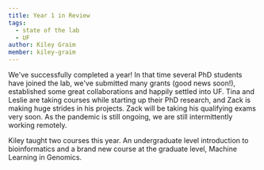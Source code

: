 ```yaml
---
title: Year 1 in Review
tags: 
  - state of the lab
  - UF
author: Kiley Graim
member: kiley-graim
---
```


We've successfully completed a year! In that time several PhD students have joined the lab, we've submitted many grants (good news soon!), established some great collaborations and happily settled into UF. 
Tina and Leslie are taking courses while starting up their PhD research, and Zack is making huge strides in his projects. Zack will be taking his qualifying exams very soon.
As the pandemic is still ongoing, we are still intermittently working remotely.

Kiley taught two courses this year. An undergraduate level introduction to bioinformatics and a brand new course at the graduate level, Machine Learning in Genomics.
